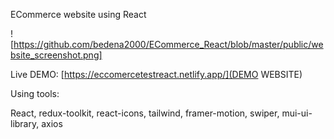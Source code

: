 ECommerce website using React

![https://github.com/bedena2000/ECommerce_React/blob/master/public/website_screenshot.png]

Live DEMO:
[https://eccomercetestreact.netlify.app/](DEMO WEBSITE)



Using tools:

React, redux-toolkit, react-icons, tailwind, framer-motion, swiper, mui-ui-library, axios
